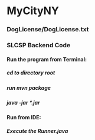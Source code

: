 ﻿# MyCityNY
### DogLicense/DogLicense.txt
### SLCSP Backend Code
#### Run the program from Terminal:
##### cd to directory root
##### run mvn package
##### java -jar *.jar

#### Run from IDE:
##### Execute the Runner.java
